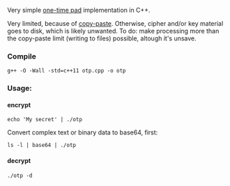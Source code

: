 Very simple [one-time pad](https://en.wikipedia.org/wiki/One-time_pad) implementation in C++.

Very limited, because of [copy-paste](https://stackoverflow.com/questions/22886167/read-a-string-of-length-greater-than-4096-bytes-from-stdin-in-c).
Otherwise, cipher and/or key material goes to disk, which is likely unwanted.
To do: make processing more than the copy-paste limit (writing to files) possible, altough it's unsave.

### Compile

````
g++ -O -Wall -std=c++11 otp.cpp -o otp
````

### Usage:

#### encrypt

````
echo 'My secret' | ./otp
````

Convert complex text or binary data to base64, first:

````
ls -l | base64 | ./otp
````

#### decrypt

````
./otp -d
````
